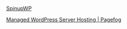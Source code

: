
[SpinupWP](https://spinupwp.com/)

[Managed WordPress Server Hosting | Pagefog](https://pagefog.com/)
